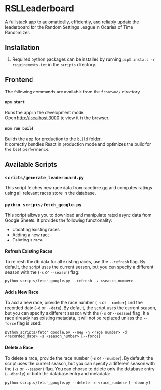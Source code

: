 # RSLLeaderboard

A full stack app to automatically, efficiently, and reliably update the leaderboard for the Random Settings League in Ocarina of Time Randomizer.

## Installation
1. Required python packages can be installed by running `pip3 install -r requirements.txt` in the `scripts` directory.


## Frontend

The following commands are available from the `frontend/` directory.

#### `npm start`

Runs the app in the development mode.\
Open [http://localhost:3000](http://localhost:3000) to view it in the browser.

#### `npm run build`

Builds the app for production to the `build` folder.\
It correctly bundles React in production mode and optimizes the build for the best performance.


## Available Scripts

### `scripts/generate_leaderboard.py`

This script fetches new race data from racetime.gg and computes ratings using all relevant races store in the database.

### `python scripts/fetch_google.py`

This script allows you to download and manipulate rated async data from Google Sheets.
It provides the following functionality:

- Updating existing races
- Adding a new race
- Deleting a race

#### Refresh Existing Races

To refresh the db data for all existing races, use the `--refresh` flag.
By default, the script uses the current season, but you can specify a different season with the (`-s` or `--season`) flag:

```python scripts/fetch_google.py --refresh -s <season_number>```


#### Add a New Race

To add a new race, provide the race number (`-n` or `--number`) and the recorded date (`-d` or `--date`).
By default, the script uses the current season, but you can specify a different season with the (`-s` or `--season`) flag.
If a race already has existing metadata, it will not be replaced unless the `--force` flag is used:

```python scripts/fetch_google.py --new -n <race_number> -d <recorded_date> -s <season_number> [--force]```


#### Delete a Race

To delete a race, provide the race number (`-n` or `--number`).
By default, the script uses the current season, but you can specify a different season with the (`-s` or `--season`) flag.
You can choose to delete only the database entry (`--dbonly`) or both the database entry and metadata:

```python scripts/fetch_google.py --delete -n <race_number> [--dbonly]```